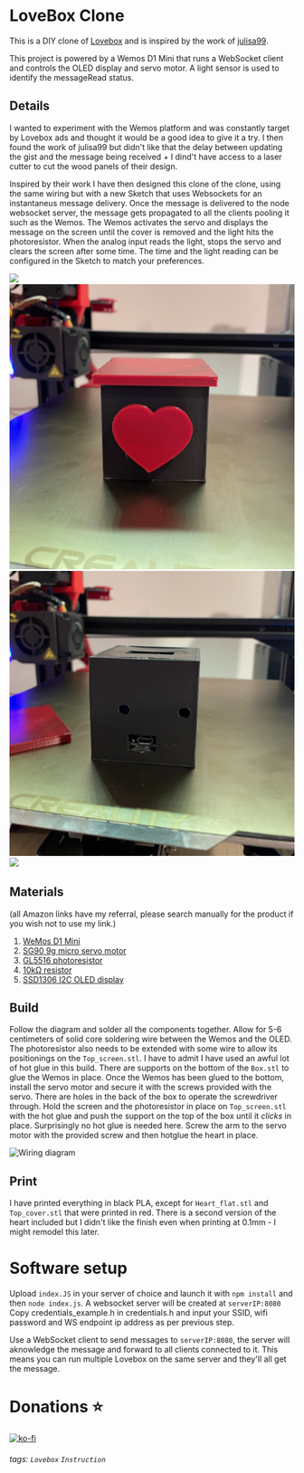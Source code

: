 LoveBox Clone
===

This is a DIY clone of [Lovebox](https://en.lovebox.love/) and is inspired by the work of [julisa99](https://github.com/julisa99/Lovebox/).

This project is powered by a Wemos D1 Mini that runs a WebSocket client and controls the OLED display and servo motor. A light sensor is used to identify the messageRead status.
## Details

I wanted to experiment with the Wemos platform and was constantly target by Lovebox ads and thought it would be a good idea to give it a try. I then found the work of julisa99 but didn't like that the delay between updating the gist and the message being received + I dind't have access to a laser cutter to cut the wood panels of their design.

Inspired by their work I have then designed this clone of the clone, using the same wiring but with a new Sketch that uses Websockets for an instantaneus message delivery.
Once the message is delivered to the node websocket server, the message gets propagated to all the clients pooling it such as the Wemos. The Wemos activates the servo and displays the message on the screen until the cover is removed and the light hits the photoresistor. When the analog input reads the light, stops the servo and clears the screen after some time. The time and the light reading can be configured in the Sketch to match your preferences.

![](https://github.com/claitz/Lovebox-WebSocket/blob/main/images/overview.gif)
![](https://github.com/claitz/Lovebox-WebSocket/blob/main/images/front.jpg)![](https://github.com/claitz/Lovebox-WebSocket/blob/main/images/back.jpg)![](https://github.com/claitz/Lovebox-WebSocket/blob/main/top.jpg)
## Materials

(all Amazon links have my referral, please search manually for the product if you wish not to use my link.)

1. [WeMos D1 Mini](https://amzn.to/3tylYwV)
2. [SG90 9g micro servo motor](https://amzn.to/39VxURJ)
3. [GL5516 photoresistor](https://amzn.to/3oRTOJL)
4. [10kΩ resistor](https://amzn.to/3q9mT4M)
5. [SSD1306 I2C OLED display](https://amzn.to/3rsBWXJ)

## Build

Follow the diagram and solder all the components together.
Allow for 5-6 centimeters of solid core soldering wire between the Wemos and the OLED. The photoresistor also needs to be extended with some wire to allow its positionings on the ```Top_screen.stl```.
I have to admit I have used an awful lot of hot glue in this build. There are supports on the bottom of the ```Box.stl``` to glue the Wemos in place. 
Once the Wemos has been glued to the bottom, install the servo motor and secure it with the screws provided with the servo. There are holes in the back of the box to operate the screwdriver through.
Hold the screen and the photoresistor in place on ```Top_screen.stl``` with the hot glue and push the support on the top of the box until it *clicks* in place. Surprisingly no hot glue is needed here.
Screw the arm to the servo motor with the provided screw and then hotglue the heart in place.

![Wiring diagram](https://i.imgur.com/6L2zcLs.png)

## Print 

I have printed everything in black PLA, except for ```Heart_flat.stl``` and ```Top_cover.stl``` that were printed in red.
There is a second version of the heart included but I didn't like the finish even when printing at 0.1mm - I might remodel this later.

# Software setup

Upload ```index.JS``` in your server of choice and launch it with ```npm install``` and then ```node index.js```. A websocket server will be created at ```serverIP:8080```
Copy credentials_example.h in credentials.h and input your SSID, wifi password and WS endpoint ip address as per previous step.

Use a WebSocket client to send messages to ```serverIP:8080```, the server will aknowledge the message and forward to all clients connected to it. This means you can run multiple Lovebox on the same server and they'll all get the message.

# Donations ⭐

[![ko-fi](https://ko-fi.com/img/githubbutton_sm.svg)](https://ko-fi.com/C0C43KO15)
###### tags: `Lovebox` `Instruction`
